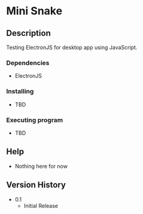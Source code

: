 # Mini Snake
## Description

Testing ElectronJS for desktop app using JavaScript.

### Dependencies

* ElectronJS

### Installing

* TBD

### Executing program

* TBD

## Help

* Nothing here for now

## Version History

* 0.1
    * Initial Release
